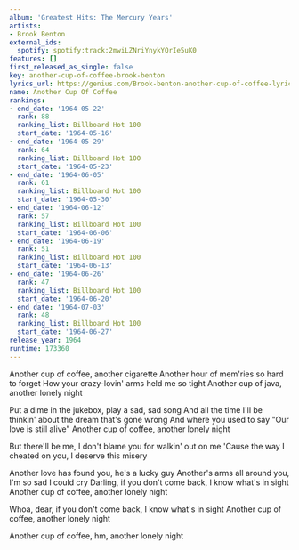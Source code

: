 ```yaml
---
album: 'Greatest Hits: The Mercury Years'
artists:
- Brook Benton
external_ids:
  spotify: spotify:track:2mwiLZNriYnykYQrIe5uK0
features: []
first_released_as_single: false
key: another-cup-of-coffee-brook-benton
lyrics_url: https://genius.com/Brook-benton-another-cup-of-coffee-lyrics
name: Another Cup Of Coffee
rankings:
- end_date: '1964-05-22'
  rank: 88
  ranking_list: Billboard Hot 100
  start_date: '1964-05-16'
- end_date: '1964-05-29'
  rank: 64
  ranking_list: Billboard Hot 100
  start_date: '1964-05-23'
- end_date: '1964-06-05'
  rank: 61
  ranking_list: Billboard Hot 100
  start_date: '1964-05-30'
- end_date: '1964-06-12'
  rank: 57
  ranking_list: Billboard Hot 100
  start_date: '1964-06-06'
- end_date: '1964-06-19'
  rank: 51
  ranking_list: Billboard Hot 100
  start_date: '1964-06-13'
- end_date: '1964-06-26'
  rank: 47
  ranking_list: Billboard Hot 100
  start_date: '1964-06-20'
- end_date: '1964-07-03'
  rank: 48
  ranking_list: Billboard Hot 100
  start_date: '1964-06-27'
release_year: 1964
runtime: 173360
---
```

Another cup of coffee, another cigarette
Another hour of mem'ries so hard to forget
How your crazy-lovin' arms held me so tight
Another cup of java, another lonely night

Put a dime in the jukebox, play a sad, sad song
And all the time I'll be thinkin' about the dream that's gone wrong
And where you used to say "Our love is still alive"
Another cup of coffee, another lonely night

But there'll be me, I don't blame you for walkin' out on me
'Cause the way I cheated on you, I deserve this misery

Another love has found you, he's a lucky guy
Another's arms all around you, I'm so sad I could cry
Darling, if you don't come back, I know what's in sight
Another cup of coffee, another lonely night

Whoa, dear, if you don't come back, I know what's in sight
Another cup of coffee, another lonely night

Another cup of coffee, hm, another lonely night
